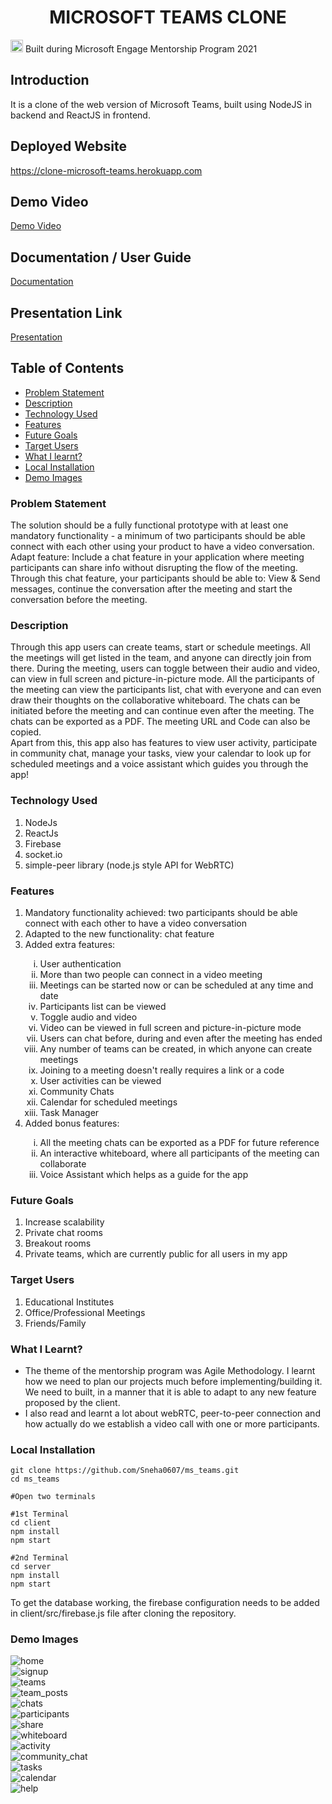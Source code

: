 <h1 align="center">MICROSOFT TEAMS CLONE</h1>

<p><img src="https://c.s-microsoft.com/favicon.ico?v2" height=20px> Built during Microsoft Engage Mentorship Program 2021</p>

## Introduction
It is a clone of the web version of Microsoft Teams, built using NodeJS in backend and ReactJS in frontend. 

## Deployed Website
https://clone-microsoft-teams.herokuapp.com

## Demo Video
<a href='https://www.youtube.com/watch?v=uf3k8dtzaF0'>Demo Video</a>

## Documentation / User Guide
<a href='https://drive.google.com/file/d/1EXJgMKEh-1H_dR8WokXrySvRalFdkBAO/view?usp=sharing'>Documentation</a>

## Presentation Link
<a href='https://drive.google.com/file/d/1K4peb0KkbG_7DbBTH5xa9kLCnjuKTSmG/view?usp=sharing'>Presentation</a>

## Table of Contents
- [Problem Statement](#problem-statement)
- [Description](#description)
- [Technology Used](#technology-used)
- [Features](#features)
- [Future Goals](#future-goals)
- [Target Users](#target-users)
- [What I learnt?](#what-i-learnt)
- [Local Installation](#local-installation)
- [Demo Images](#demo-images)

### Problem Statement
The solution should be a fully functional prototype with at least one mandatory functionality - a minimum of two participants should be able connect with each other using your product to have a video conversation.
Adapt feature: Include a chat feature in your application where meeting participants can share info without disrupting the flow of the meeting. Through this chat feature, your participants should be able to: View & Send messages, continue the conversation after the meeting and start the conversation before the meeting.

### Description
Through this app users can create teams, start or schedule meetings. All the meetings will get listed in the team, and anyone can directly join from there. During the meeting, users can toggle between their audio and video, can view in full screen and picture-in-picture mode. All the participants of the meeting can view the participants list, chat with everyone and can even draw their thoughts on the collaborative whiteboard. The chats can be initiated before the meeting and can continue even after the meeting. The chats can be exported as a PDF. The meeting URL and Code can also be copied.
<br/>
Apart from this, this app also has features to view user activity, participate in community chat, manage your tasks, view your calendar to look up for scheduled meetings and a voice assistant which guides you through the app!

### Technology Used
  1) NodeJs
  2) ReactJs
  3) Firebase
  4) socket.io
  5) simple-peer library (node.js style API for WebRTC)

### Features
<ol>
  <li> Mandatory functionality achieved: two participants should be able connect with each other to have a video conversation </li>
  <li> Adapted to the new functionality: chat feature </li>
  <li> Added extra features: </li>
    <ol type='i'>
      <li> User authentication </li>
      <li> More than two people can connect in a video meeting </li>
      <li> Meetings can be started now or can be scheduled at any time and date </li>
      <li> Participants list can be viewed </li>
      <li> Toggle audio and video </li>
      <li> Video can be viewed in full screen and picture-in-picture mode </li>
      <li> Users can chat before, during and even after the meeting has ended </li>
      <li> Any number of teams can be created, in which anyone can create meetings </li>
      <li> Joining to a meeting doesn't really requires a link or a code </li>
      <li> User activities can be viewed </li>
      <li> Community Chats </li>
      <li> Calendar for scheduled meetings </li>
      <li> Task Manager </li>
    </ol>
  <li> Added bonus features: </li>
    <ol type='i'>
      <li> All the meeting chats can be exported as a PDF for future reference </li>
      <li> An interactive whiteboard, where all participants of the meeting can collaborate </li>
      <li> Voice Assistant which helps as a guide for the app </li>
    </ol>
</ol>

### Future Goals
  1. Increase scalability
  2. Private chat rooms
  3. Breakout rooms
  4. Private teams, which are currently public for all users in my app

### Target Users
  1. Educational Institutes
  2. Office/Professional Meetings
  3. Friends/Family

### What I Learnt?
  - The theme of the mentorship program was Agile Methodology. I learnt how we need to plan our projects much before implementing/building it. We need to built, in a manner    that it is able to adapt to any new feature proposed by the client. 
  - I also read and learnt a lot about webRTC, peer-to-peer connection and how actually do we establish a video call with one or more participants.

### Local Installation
```
git clone https://github.com/Sneha0607/ms_teams.git
cd ms_teams

#Open two terminals

#1st Terminal
cd client
npm install
npm start

#2nd Terminal
cd server
npm install
npm start
```
To get the database working, the firebase configuration needs to be added in client/src/firebase.js file after cloning the repository.

### Demo Images
![home](https://github.com/Sneha0607/ms_teams/blob/master/images/home.png)
<br/>
![signup](https://github.com/Sneha0607/ms_teams/blob/master/images/signup.png)
<br/>
![teams](https://github.com/Sneha0607/ms_teams/blob/master/images/teams.png)
<br/>
![team_posts](https://github.com/Sneha0607/ms_teams/blob/master/images/team_posts.png)
<br/>
![chats](https://github.com/Sneha0607/ms_teams/blob/master/images/chats.png)
<br/>
![participants](https://github.com/Sneha0607/ms_teams/blob/master/images/participants.png)
<br/>
![share](https://github.com/Sneha0607/ms_teams/blob/master/images/share.png)
<br/>
![whiteboard](https://github.com/Sneha0607/ms_teams/blob/master/images/whiteboard.png)
<br/>
![activity](https://github.com/Sneha0607/ms_teams/blob/master/images/activity.png)
<br/>
![community_chat](https://github.com/Sneha0607/ms_teams/blob/master/images/community.png)
<br/>
![tasks](https://github.com/Sneha0607/ms_teams/blob/master/images/tasks.png)
<br/>
![calendar](https://github.com/Sneha0607/ms_teams/blob/master/images/calendar.png)
<br/>
![help](https://github.com/Sneha0607/ms_teams/blob/master/images/help.png)
<br/>
